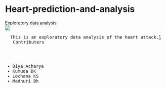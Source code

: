 # Heart-prediction-and-analysis
Exploratory data analysis
<br>  <img src="https://encrypted-tbn0.gstatic.com/images?q=tbn:ANd9GcSgc1ngfagpXVJ1omb5bFAVPxAsrvb6igRkxg&usqp=CAU"></img>
<pre>
  This is an exploratory data analysis of the heart attack.<a href ="https://www.kaggle.com/rashikrahmanpritom/heart-attack-analysis-prediction-dataset">link to the data set.</a>
   Contributers
   <ul>
   <li>Diya Acharya</li><li>Kumuda DK</li><li>Lochana KS</Li><li>Madhuri Bh</li>
   </ul>
</pre>

